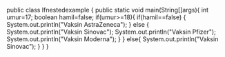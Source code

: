 public class Ifnestedexample {
	public static void main(String[]args){
		int umur=17;
		boolean hamil=false;
				if(umur>=18){
					if(hamil==false) {
						System.out.println("Vaksin AstraZeneca");
					} else {
						System.out.println("Vaksin Sinovac");
						System.out.println("Vaksin Pfizer");
						System.out.println("Vaksin Moderna");
					}
				} else{
					System.out.println("Vaksin Sinovac");
				}
	}
}
